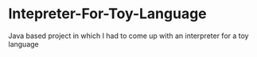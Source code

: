 # Intepreter-For-Toy-Language
Java based project in which I had to come up with an interpreter for a toy language
